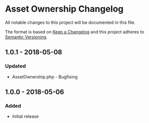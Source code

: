 # Asset Ownership Changelog

All notable changes to this project will be documented in this file.

The format is based on [Keep a Changelog](http://keepachangelog.com/) and this project adheres to [Semantic Versioning](http://semver.org/).


## 1.0.1 - 2018-05-08
### Updated
- AssetOwnership.php - Bugfixing


## 1.0.0 - 2018-05-06
### Added
- Initial release
